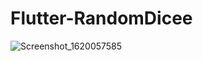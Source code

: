 # Flutter-RandomDicee
![Screenshot_1620057585](https://user-images.githubusercontent.com/45532895/116902835-504e6280-ac44-11eb-830c-c315abe2dd7e.png)
